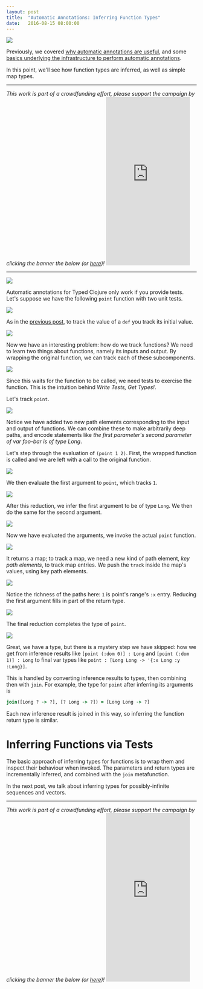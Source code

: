 ```yaml
---
layout: post
title:  "Automatic Annotations: Inferring Function Types"
date:   2016-08-15 08:00:00
---
```


<img src="{{ site.url }}/images/automatic-annotations.png"/>

Previously, we covered
<a href="{{ site.url }}/2016/08/07/automatic-annotations.html">why automatic annotations are useful</a>,
and some 
<a href="{{ site.url }}/2016/08/15/runtime-infer-basics.html">basics underlying the infrastructure to perform automatic annotations</a>.

In this point, we'll see how function types are inferred,
as well as simple map types.

<hr />

<i>
This work is part of a crowdfunding effort, please
support the campaign by clicking the banner the below
(or <a href="https://igg.me/at/typed-clojure-annotations/x/4545030">here</a>)!
</i>

<iframe src="https://www.indiegogo.com/project/typed-clojure-automatic-annotations--2/embedded/4545030" width="222px" height="445px" frameborder="0" scrolling="no"></iframe>

<hr />

<img src="{{ site.url }}/images/fn-infer/inferring-functions.png"/>

Automatic annotations for Typed Clojure only work if
you provide tests. Let's suppose we have the following
`point` function with two unit tests.

<img src="{{ site.url }}/images/fn-infer/point-code.png"/>

As in the
<a href="{{ site.url }}/2016/08/15/runtime-infer-basics.html">previous post</a>,
to track the value of a `def` you track its initial value.

<img src="{{ site.url }}/images/fn-infer/track-def.png"/>

Now we have an interesting problem: how do we track
functions?
We need to learn two things about functions, namely its
inputs and output.
By wrapping the original function, we can track
each of these subcomponents.

<img src="{{ site.url }}/images/fn-infer/track-fn.png"/>

Since this waits for the function to be called,
we need tests to exercise the function.
This is the intuition behind <i>Write Tests, Get Types!</i>.

Let's track `point`.

<img src="{{ site.url }}/images/fn-infer/track-point1.png"/>

Notice we have added two new path elements corresponding
to the input and output of functions.
We can combine these to  make arbitrarily 
deep paths, and encode statements like <i>the first
parameter's second parameter of var foo-bar is of
type Long</i>.

Let's step through the evaluation of `(point 1 2)`.
First, the wrapped function is called and
we are left with a call to the original function.

<img src="{{ site.url }}/images/fn-infer/track-point2.png"/>

We then evaluate the first argument to `point`, which
tracks `1`.

<img src="{{ site.url }}/images/fn-infer/track-point3.png"/>

After this reduction, we infer the first argument to be
of type `Long`.
We then do the same for the second argument.

<img src="{{ site.url }}/images/fn-infer/track-point4.png"/>

Now we have evaluated the arguments, we invoke the actual
`point` function.

<img src="{{ site.url }}/images/fn-infer/track-point5.png"/>

It returns a map; to track a map, we need a new kind of
path element, <i>key path elements</i>, to track map entries.
We push the `track` inside the map's values, using key path
elements.

<img src="{{ site.url }}/images/fn-infer/track-point6.png"/>

Notice the richness of the paths here: `1` is point's range's
`:x` entry.
Reducing the first argument fills in part of the return type.

<img src="{{ site.url }}/images/fn-infer/track-point7.png"/>

The final reduction completes the type of `point`.

<img src="{{ site.url }}/images/fn-infer/track-point8.png"/>

Great, we have a type, but there is a mystery step we have
skipped: how we get from inference results like 
`[point (:dom 0)] : Long` and `[point (:dom 1)] : Long`
to final var types like 
`point : [Long Long -> '{:x Long :y :Long}]`.

This is handled by converting inference results
to types, then combining then with `join`.
For example, 
the type for `point` after inferring its arguments is

```clojure
join([Long ? -> ?], [? Long -> ?]) = [Long Long -> ?]
```

Each new inference result is joined in this way,
so inferring the function return type is similar.

# Inferring Functions via Tests

The basic approach of inferring types for functions
is to wrap them and inspect their behaviour
when invoked.
The parameters and return types are incrementally
inferred, and combined with the `join` metafunction.

In the next post, we talk about inferring types for
possibly-infinite sequences and vectors.

<hr />

<i>
This work is part of a crowdfunding effort, please
support the campaign by clicking the banner the below
(or <a href="https://igg.me/at/typed-clojure-annotations/x/4545030">here</a>)!
</i>

<iframe src="https://www.indiegogo.com/project/typed-clojure-automatic-annotations--2/embedded/4545030" width="222px" height="445px" frameborder="0" scrolling="no"></iframe>
